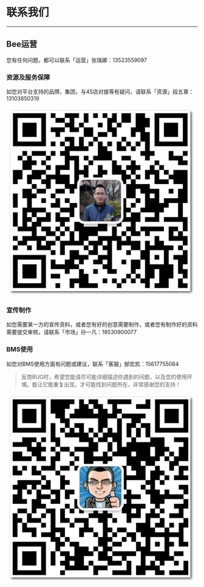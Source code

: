 # 联系我们

---

<extoc></extoc>

## Bee运营

您有任何问题，都可以联系「运营」张瑞卿：13523559097

### 资源及服务保障

如您对平台支持的品牌，集团，与4S店对接等有疑问，请联系「资源」段五章：13103850319

![](/assets/二维码-段五章.png)

### 宣传制作

如您需要某一方的宣传资料，或者您有好的创意需要制作，或者您有制作好的资料需要提交审核，请联系「市场」孙一凡：18530900077

### BMS使用

如您对BMS使用方面有问题或建议，联系「客服」郜宏凯：15617755084

> 反馈BUG时，希望您能请尽可能详细描述你遇到的问题，以及您的使用环境。能让它能重复出现，才可能找到问题所在，非常感谢您的支持！

![](/assets/二维码-郜宏凯.png)


